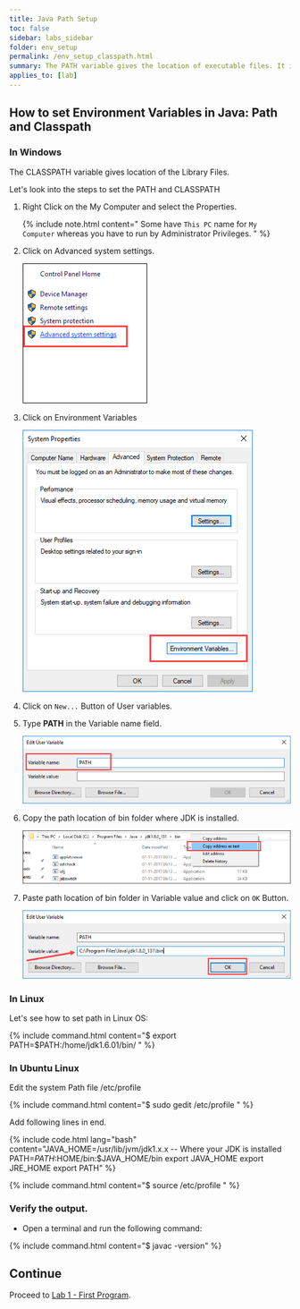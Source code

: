 ```yaml
---
title: Java Path Setup
toc: false
sidebar: labs_sidebar
folder: env_setup
permalink: /env_setup_classpath.html
summary: The PATH variable gives the location of executable files. It is possible to run a program without specifying the PATH but you will need to give full path of executable like %SystemRoot%\TEMP instead of using TEMP or TMP variable.
applies_to: [lab]
---
```


## How to set Environment Variables in Java: Path and Classpath

### In Windows

The CLASSPATH variable gives location of the Library Files.

Let's look into the steps to set the PATH and CLASSPATH 

1.  Right Click on the My Computer and select the Properties.

    {% include note.html content="
        Some have `This PC` name for `My Computer` whereas you have to run by Administrator Privileges.
    " %}

1.  Click on Advanced system settings.

    ![](./images/labs/path_setup/path1.png)

1.  Click on Environment Variables

    ![](./images/labs/path_setup/path2.png)
	
1.  Click on `New...` Button of User variables.

1.  Type **PATH** in the Variable name field.

    ![](./images/labs/path_setup/path3.png)
	
1.  Copy the path location of bin folder where JDK is installed. 

    ![](./images/labs/path_setup/path4.png)
	
1.  Paste path location of bin folder in Variable value and click on `OK` Button. 

    ![](./images/labs/path_setup/path5.png)

### In Linux

Let's see how to set path in Linux OS:

{% include command.html content="$ export PATH=$PATH:/home/jdk1.6.01/bin/ " %}

### In Ubuntu Linux

Edit the system Path file /etc/profile

{% include command.html content="$ sudo gedit /etc/profile " %}

Add following lines in end.

{% include code.html lang="bash" content="JAVA_HOME=/usr/lib/jvm/jdk1.x.x -- Where your JDK is installed
PATH=$PATH:$HOME/bin:$JAVA_HOME/bin
export JAVA_HOME
export JRE_HOME
export PATH" %}

{% include command.html content="$ source /etc/profile " %}

### Verify the output.

-  Open a terminal and run the following command:

{% include command.html content="$ javac -version" %}

## Continue

Proceed to [Lab 1 - First Program](lab1_overview.html).
